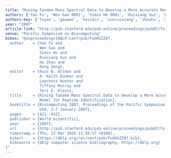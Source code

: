 ```yaml
---
title: "Mining Tandem Mass Spectral Data to Develop a More Accurate Mass Error Model for Peptide Identification"
authors: ['Yan Fu', 'Wen Gao 0001', 'Simin He 0001', 'Ruixiang Sun', 'Hu Zhou', 'Rong Zeng']
authors-key: ['fuyan', 'gaowen', 'hesimin', 'sunruixiang', 'zhouhu', 'zengrong']
year: "2007"
article-link: "http://psb.stanford.edu/psb-online/proceedings/psb07/fu.pdf"
venue: "Pacific Symposium on Biocomputing"
bibex: "@inproceedings{DBLP:conf/psb/FuGHSZZ07,
  author    = {Yan Fu and
               Wen Gao and
               Simin He and
               Ruixiang Sun and
               Hu Zhou and
               Rong Zeng},
  editor    = {Russ B. Altman and
               A. Keith Dunker and
               Lawrence Hunter and
               Tiffany Murray and
               Teri E. Klein},
  title     = {Mining Tandem Mass Spectral Data to Develop a More Accurate Mass Error
               Model for Peptide Identification},
  booktitle = {Biocomputing 2007, Proceedings of the Pacific Symposium, Maui, Hawaii,
               USA, 3-7 January 2007},
  pages     = {421--432},
  publisher = {World Scientific},
  year      = {2007},
  url       = {http://psb.stanford.edu/psb-online/proceedings/psb07/fu.pdf},
  timestamp = {Thu, 12 Mar 2020 11:38:57 +0100},
  biburl    = {https://dblp.org/rec/conf/psb/FuGHSZZ07.bib},
  bibsource = {dblp computer science bibliography, https://dblp.org}
}"
---
```

